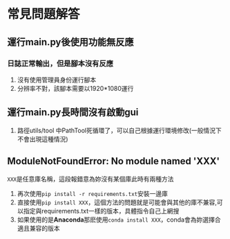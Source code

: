 # 常見問題解答

## 運行main.py後使用功能無反應

### 日誌正常輸出，但是腳本沒有反應

1. 沒有使用管理員身份運行腳本
2. 分辨率不對，該腳本需要以1920*1080運行

## 運行main.py長時間沒有啟動gui

1. 路徑utils/tool 中PathTool死循環了，可以自己根據運行環境修改(一般情況下不會出現這種情況)

## ModuleNotFoundError: No module named 'XXX'

`XXX`是任意庫名稱，這段報錯意為妳沒有某個庫此時有兩種方法

1. 再次使用`pip install -r requirements.txt`安裝一邊庫
2. 直接使用`pip install XXX`，這個方法的問題就是可能會與其他的庫不兼容,可以指定與requirements.txt一樣的版本，具體指令自己上網搜
3. 如果使用的是**Anaconda**那麽使用`conda install XXX`，conda會為妳選擇合適且兼容的版本
